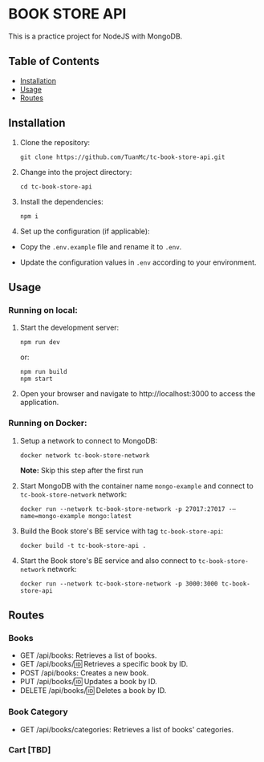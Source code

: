 # BOOK STORE API

This is a practice project for NodeJS with MongoDB.

## Table of Contents

- [Installation](#installation)
- [Usage](#usage)
- [Routes](#routes)

## Installation

1. Clone the repository:
   ```shell
   git clone https://github.com/TuanMc/tc-book-store-api.git
   ```
2.  Change into the project directory:
    ```shell
    cd tc-book-store-api
    ```
3.  Install the dependencies:
    ```shell
    npm i
    ```
4.  Set up the configuration (if applicable):

- Copy the `.env.example` file and rename it to `.env`.

- Update the configuration values in `.env` according to your environment.

## Usage

### Running on local:
1. Start the development server:
   ```shell
   npm run dev
   ```

   or:
   ```shell
   npm run build
   npm start
   ```

2.  Open your browser and navigate to http://localhost:3000 to access the application.

### Running on Docker:
1. Setup a network to connect to MongoDB:
   ```shell
   docker network tc-book-store-network
   ```

   **Note:** Skip this step after the first run 

2. Start MongoDB with the container name `mongo-example` and connect to `tc-book-store-network` network:
   ```shell
   docker run --network tc-book-store-network -p 27017:27017 -–name=mongo-example mongo:latest
   ```

3. Build the Book store's BE service with tag `tc-book-store-api`:
   ```shell
   docker build -t tc-book-store-api .
   ```

4. Start the Book store's BE service and also connect to `tc-book-store-network` network:
   ```shell
   docker run --network tc-book-store-network -p 3000:3000 tc-book-store-api
   ```

## Routes

### Books
-   GET /api/books: Retrieves a list of books.
-   GET /api/books/:id: Retrieves a specific book by ID.
-   POST /api/books: Creates a new book.
-   PUT /api/books/:id: Updates a book by ID.
-   DELETE /api/books/:id: Deletes a book by ID.

### Book Category
-   GET /api/books/categories: Retrieves a list of books' categories.

### Cart [TBD]
<!-- -   GET /api/carts/:userId: Retrieves unpaid books in cart.
-   TBD -->